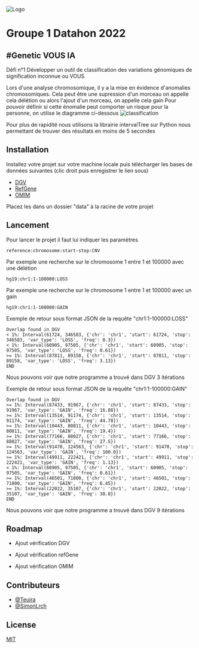 
![Logo](https://pole-bfcare.com/wp-content/uploads/2022/01/3eme-datathon.jpg)


# Groupe 1 Datahon 2022
## \#Genetic VOUS IA
Défi n°1
Développer un outil de classification des variations génomiques de signification inconnue ou VOUS

Lors d'une analyse chromosomique, il y a la mise en évidence d'anomalies chromosomiques. Cela peut être une supression d'un morceau on appelle cela délétion ou alors l'ajout d'un morceau, on appelle cela gain
Pour pouvoir définir si cette énomalie peut comporter un risque pour la personne, on utilise le diagramme ci-dessous
![classification](https://i.imgur.com/yE1E1JS.png)

Pour plus de rapidité nous utilisons la librairie intervalTree sur Python nous permettant de trouver des résultats en moins de 5 secondes
## Installation

Installez votre projet sur votre machine locale puis télécharger les bases de données suivantes (clic droit puis enregistrer le lien sous) 

- [DGV](http://dgv.tcag.ca/dgv/docs/DGV.GS.March2016.50percent.GainLossSep.Final.hg19.gff3)
- [RefGene](http://hgdownload.cse.ucsc.edu/goldenPath/hg19/database/refGene.txt.gz)
- [OMIM]()


Placez les dans un dossier "data" à la racine de votre projet 

## Lancement

Pour lancer le projet il faut lui indiquer les paramètres
```
reference:chromosome:start-stop:CNV
```
Par exemple une recherche sur le chromosome 1 entre 1 et 100000 avec une délétion
```
hg19:chr1:1-100000:LOSS
```
Par exemple une recherche sur le chromosome 1 entre 1 et 100000 avec un gain
```
hg19:chr1:1-100000:GAIN
```

Exemple de retour sous format JSON de la requête "chr1:1-100000:LOSS"
```
Overlap found in DGV
< 1%: Interval(61724, 346583, {'chr': 'chr1', 'start': 61724, 'stop': 346583, 'var_type': 'LOSS', 'freq': 0.3})
< 1%: Interval(60905, 97505, {'chr': 'chr1', 'start': 60905, 'stop': 97505, 'var_type': 'LOSS', 'freq': 0.61})
>= 1%: Interval(87811, 89158, {'chr': 'chr1', 'start': 87811, 'stop': 89158, 'var_type': 'LOSS', 'freq': 3.13})
END
```
Nous pouvons voir que notre programme a trouvé dans DGV 3 itérations 

Exemple de retour sous format JSON de la requête "chr1:1-100000:GAIN"
```
Overlap found in DGV
>= 1%: Interval(87433, 91967, {'chr': 'chr1', 'start': 87433, 'stop': 91967, 'var_type': 'GAIN', 'freq': 16.88})
>= 1%: Interval(13514, 91174, {'chr': 'chr1', 'start': 13514, 'stop': 91174, 'var_type': 'GAIN', 'freq': 44.78})
>= 1%: Interval(10443, 80811, {'chr': 'chr1', 'start': 10443, 'stop': 80811, 'var_type': 'GAIN', 'freq': 19.4})
>= 1%: Interval(77166, 88027, {'chr': 'chr1', 'start': 77166, 'stop': 88027, 'var_type': 'GAIN', 'freq': 27.5})
>= 1%: Interval(91470, 124563, {'chr': 'chr1', 'start': 91470, 'stop': 124563, 'var_type': 'GAIN', 'freq': 100.0})
>= 1%: Interval(49911, 222421, {'chr': 'chr1', 'start': 49911, 'stop': 222421, 'var_type': 'GAIN', 'freq': 1.13})
< 1%: Interval(60905, 97505, {'chr': 'chr1', 'start': 60905, 'stop': 97505, 'var_type': 'GAIN', 'freq': 0.61})
>= 1%: Interval(46501, 71800, {'chr': 'chr1', 'start': 46501, 'stop': 71800, 'var_type': 'GAIN', 'freq': 6.45})
>= 1%: Interval(22022, 35107, {'chr': 'chr1', 'start': 22022, 'stop': 35107, 'var_type': 'GAIN', 'freq': 30.0})
END
```

Nous pouvons voir que notre programme a trouvé dans DGV 9 itérations 
## Roadmap

- Ajout vérification DGV

- Ajout vérification refGene

- Ajout vérification OMIM

## Contributeurs

- [@Teuira](https://github.com/Teuira/)
- [@SimonLrch](https://github.com/SimonLrch)


## License

[MIT](https://choosealicense.com/licenses/mit/)
